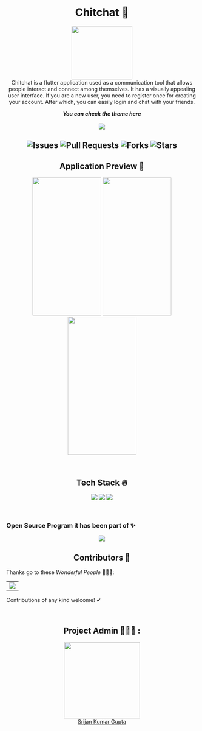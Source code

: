 <h1 align="center">Chitchat 💬</h1>
<p align="center">
  <img src="https://user-images.githubusercontent.com/70858557/125760884-eeaa2854-cc72-4bbe-a617-dabca0c57b65.png" width="160px" height="140px">
  <br>
  Chitchat is a flutter application used as a communication tool that allows people interact and connect among themselves. It has a visually appealing user interface. If you are a new user, you need to register once for creating your account. After which, you can easily login and chat with your friends.</p>
  
<p align="center">
	<i><b>You can check the theme here</b></i><br><br>
	<a href="https://www.figma.com/file/buWE32jllnwsRrIZTwa2Qw/Chitchat?node-id=0%3A1">
	    <img src="https://forthebadge.com/images/badges/check-it-out.svg">
	</a>
	
	
<h2 align="center">

![Issues](https://img.shields.io/github/issues/geekymeeky/chitchat) ![Pull Requests](https://img.shields.io/github/issues-pr/geekymeeky/chitchat) ![Forks](https://img.shields.io/github/forks/geekymeeky/chitchat) ![Stars](https://img.shields.io/github/stars/geekymeeky/chitchat)


<h2 align="center">Application Preview 🔎</h2>
<p align="center">
<img src="https://user-images.githubusercontent.com/70858557/125765247-21e79936-7138-428d-b7b8-a10c722240b3.PNG" height="363px" width="181px"> <img src="https://user-images.githubusercontent.com/70858557/125765252-6307dc31-dd11-4209-b519-75e4dccbe028.PNG" height="363px" width="181px"> <img src="https://user-images.githubusercontent.com/70858557/125765255-66b0bda1-ab03-48b7-a8fe-fb6b61d698cc.PNG" height="363px" width="181px">
</p>
<br>

<h2 align=center> Tech Stack 🔥 </h2>  
  <p align="center">
  <img src="https://img.shields.io/badge/dart-%230175C2.svg?&style=for-the-badge&logo=dart&logoColor=white"/> <img src="https://img.shields.io/badge/Flutter%20-%2302569B.svg?&style=for-the-badge&logo=Flutter&logoColor=white" /> <img src="https://img.shields.io/badge/github%20-%23121011.svg?&style=for-the-badge&logo=github&logoColor=white"/>
  </p>
<br>

### Open Source Program it has been part of ✨
<p align="center">
<img src="https://user-images.githubusercontent.com/70858557/125765880-09f3e81f-7f09-4369-842a-6e1ff3619a16.gif">
</p>


<h2 align="center"> Contributors 🎉</h2>

Thanks go to these *Wonderful People* 👨🏻‍💻:

<table>
	<tr>
		<td>
			<a href="https://github.com/geekymeeky/chitchat/graphs/contributors">
  <img src="https://contrib.rocks/image?repo=geekymeeky/chitchat" />
</a>
		</td>
	</tr>
</table>

Contributions of any kind welcome! ✔

<br>


<h2 align="center"> Project Admin 👨🏻‍💻 : </h2>
<p align="center">
<a href="https://github.com/geekymeeky">
  <img src="https://avatars.githubusercontent.com/u/66238394?v=4" width="200px" height="200px" />
  <br>Srijan Kumar Gupta
</a>


